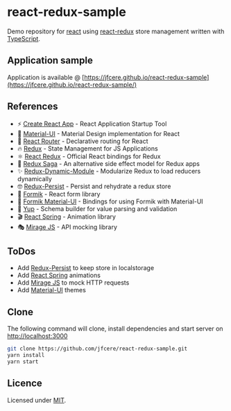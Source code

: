 # react-redux-sample

Demo repository for [react](https://reactjs.org/) using [react-redux](https://react-redux.js.org/) store management written with [TypeScript](https://www.typescriptlang.org/).

## Application sample

Application is available @ [https://jfcere.github.io/react-redux-sample](https://jfcere.github.io/react-redux-sample/)

## References

- ⚡ [Create React App](https://create-react-app.dev/) - React Application Startup Tool  
- 🎨 [Material-UI](https://material-ui.com/) - Material Design implementation for React  
- 🚢 [React Router](https://reacttraining.com/react-router/) - Declarative routing for React
- 🔥 [Redux](https://redux.js.org/) - State Management for JS Applications  
- ⚛️ [React Redux](https://react-redux.js.org/) - Official React bindings for Redux  
- 🔌 [Redux Saga](https://redux-saga.js.org/) - An alternative side effect model for Redux apps  
- ✨ [Redux-Dynamic-Module](https://redux-dynamic-modules.js.org/) - Modularize Redux to load reducers dynamically
- 🤓 [Redux-Persist](https://github.com/rt2zz/redux-persist) - Persist and rehydrate a redux store
- 📑 [Formik](https://jaredpalmer.com/formik) - React form library  
- 🧷 [Formik Material-UI](https://stackworx.github.io/formik-material-ui/) - Bindings for using Formik with Material-UI  
- 🎯 [Yup](https://github.com/jquense/yup) - Schema builder for value parsing and validation  
- 🎬 [React Spring](https://www.react-spring.io/) - Animation library  
- 🎭 [Mirage JS](https://miragejs.com/) - API mocking library  

## ToDos

- Add [Redux-Persist](https://github.com/rt2zz/redux-persist) to keep store in localstorage
- Add [React Spring](https://www.react-spring.io/) animations
- Add [Mirage JS](https://miragejs.com/) to mock HTTP requests
- Add [Material-UI](https://material-ui.com/) themes

## Clone

The following command will clone, install dependencies and start server on [http://localhost:3000](http://localhost:3000)

```bash
git clone https://github.com/jfcere/react-redux-sample.git
yarn install
yarn start
```

## Licence

Licensed under [MIT](https://opensource.org/licenses/MIT).
